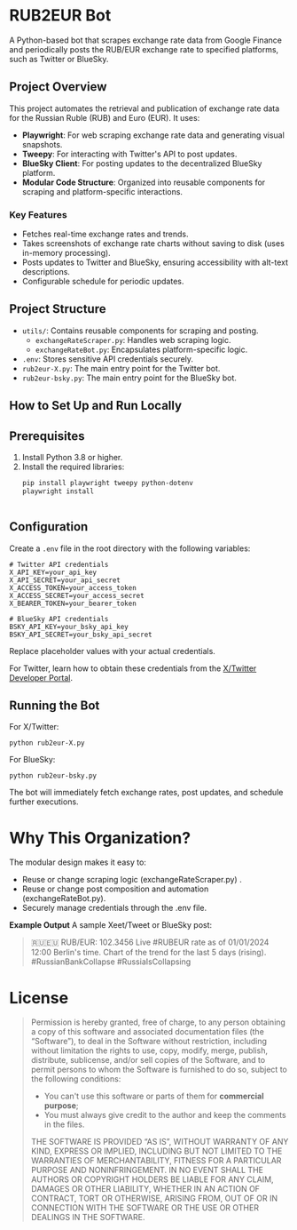 # RUB2EUR Bot

A Python-based bot that scrapes exchange rate data from Google Finance and periodically posts the RUB/EUR exchange rate to specified platforms, such as Twitter or BlueSky.

## Project Overview

This project automates the retrieval and publication of exchange rate data for the Russian Ruble (RUB) and Euro (EUR). It uses:

- **Playwright**: For web scraping exchange rate data and generating visual snapshots.
- **Tweepy**: For interacting with Twitter's API to post updates.
- **BlueSky Client**: For posting updates to the decentralized BlueSky platform.
- **Modular Code Structure**: Organized into reusable components for scraping and platform-specific interactions.

### Key Features

- Fetches real-time exchange rates and trends.
- Takes screenshots of exchange rate charts without saving to disk (uses in-memory processing).
- Posts updates to Twitter and BlueSky, ensuring accessibility with alt-text descriptions.
- Configurable schedule for periodic updates.

## Project Structure

- `utils/`: Contains reusable components for scraping and posting.
  - `exchangeRateScraper.py`: Handles web scraping logic.
  - `exchangeRateBot.py`: Encapsulates platform-specific logic.
- `.env`: Stores sensitive API credentials securely.
- `rub2eur-X.py`: The main entry point for the Twitter bot.
- `rub2eur-bsky.py`: The main entry point for the BlueSky bot.

## How to Set Up and Run Locally

## Prerequisites

1. Install Python 3.8 or higher.
2. Install the required libraries:
   ```bash
   pip install playwright tweepy python-dotenv
   playwright install
   
   
   
## Configuration
Create a `.env` file in the root directory with the following variables:

    # Twitter API credentials
    X_API_KEY=your_api_key
    X_API_SECRET=your_api_secret
    X_ACCESS_TOKEN=your_access_token
    X_ACCESS_SECRET=your_access_secret
    X_BEARER_TOKEN=your_bearer_token
    
    # BlueSky API credentials
    BSKY_API_KEY=your_bsky_api_key
    BSKY_API_SECRET=your_bsky_api_secret
    
Replace placeholder values with your actual credentials.

For Twitter, learn how to obtain these credentials from the [X/Twitter Developer Portal](https://developer.x.com/en).

## Running the Bot

For X/Twitter:

    python rub2eur-X.py

For BlueSky:

    python rub2eur-bsky.py

The bot will immediately fetch exchange rates, post updates, and schedule further executions.


# Why This Organization?

The modular design makes it easy to:

- Reuse or change scraping logic (exchangeRateScraper.py) .
- Reuse or change post composition and automation (exchangeRateBot.py).
- Securely manage credentials through the .env file.


**Example Output**
A sample Xeet/Tweet or BlueSky post:

> 🇷🇺🇪🇺 RUB/EUR: 102.3456
Live #RUBEUR rate as of 01/01/2024 12:00 Berlin's time. Chart of the trend for the last 5 days (rising).
#RussianBankCollapse #RussiaIsCollapsing



# License

> Permission is hereby granted, free of charge, to any person obtaining a copy of this software and associated documentation files (the “Software”), to deal in the Software without restriction, including without limitation the rights to use, copy, modify, merge, publish, distribute, sublicense, and/or sell copies of the Software, and to permit persons to whom the Software is furnished to do so, subject to the following conditions:
>
> - You can't use this software or parts of them for **commercial purpose**;
> - You must always give credit to the author and keep the comments in the files.
>
> THE SOFTWARE IS PROVIDED “AS IS”, WITHOUT WARRANTY OF ANY KIND, EXPRESS OR IMPLIED, INCLUDING BUT NOT LIMITED TO THE WARRANTIES OF MERCHANTABILITY, FITNESS FOR A PARTICULAR PURPOSE AND NONINFRINGEMENT. IN NO EVENT SHALL THE AUTHORS OR COPYRIGHT HOLDERS BE LIABLE FOR ANY CLAIM, DAMAGES OR OTHER LIABILITY, WHETHER IN AN ACTION OF CONTRACT, TORT OR OTHERWISE, ARISING FROM, OUT OF OR IN CONNECTION WITH THE SOFTWARE OR THE USE OR OTHER DEALINGS IN THE SOFTWARE.
